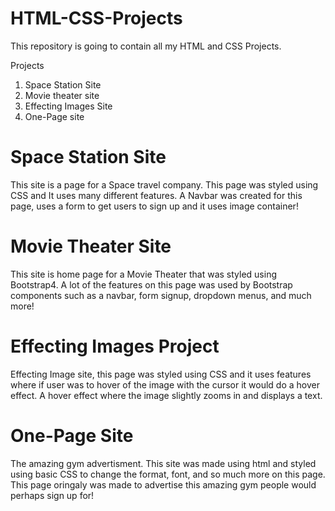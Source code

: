 # HTML-CSS-Projects

This repository is going to contain all my HTML and CSS Projects.

Projects 

1. Space Station Site
2. Movie theater site
3. Effecting Images Site
4. One-Page site


# Space Station Site

This site is a page for a Space travel company. This page was styled using CSS and It uses many different features.
A Navbar was created for this page, uses a form to get users to sign up and it uses image container!

# Movie Theater Site

This site is home page for a Movie Theater that was styled using Bootstrap4. 
A lot of the features on this page was used by Bootstrap components such as
a navbar, form signup, dropdown menus, and much more!


# Effecting Images Project

Effecting Image site, this page was styled using CSS and it uses features where if 
user was to hover of the image with the cursor it would  do a hover effect.  A hover 
effect where the image slightly zooms in and displays a text. 


# One-Page Site

The amazing gym advertisment. This site was made using html and styled using basic CSS to 
change the format, font, and so much more on this page. This page oringaly was made to 
advertise this amazing gym people would perhaps sign up for!


